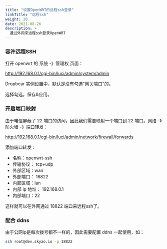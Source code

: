 ```yaml
---
title: "设置OpenWRT的远程ssh登录"
linkTitle: "远程ssh"
weight: 20
date: 2021-08-26
description: >
  通过外网来远程ssh登录OpenWRT
---
```



### 容许远程SSH

打开 openwrt 的 系统 -》管理权 页面：

http://192.168.0.1/cgi-bin/luci/admin/system/admin

Dropbear 实例设置中，默认是没有勾选"网关端口"的。

选择勾选，保存&应用。

### 开启端口映射

由于电信屏蔽了 22 端口的访问，因此我们需要映射一个端口到 22 端口。网络 -》防火墙 -》端口转发：

http://192.168.0.1/cgi-bin/luci/admin/network/firewall/forwards

添加端口转发：

- 名称：openwrt-ssh
- 传输协议： tcp+udp
- 外部区域：wan
- 外部端口： 18822
- 内部区域：lan
- 内部 ip 地址： 192.168.0.1
- 内部端口：22

这样就可以在外网通过 18822 端口来远程ssh了。

### 配合 ddns

由于公网ip是每次拨号都不一样的，因此需要配置 ddns 一起使用，如：

```bash
ssh root@dev.skyao.io -p 18822
```



